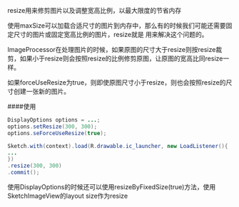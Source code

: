 resize用来修剪图片以及调整宽高比例，以最大限度的节省内存

使用maxSize可以加载合适尺寸的图片到内存中，那么有的时候我们可能还需要固定尺寸的图片或固定宽高比例的图片，resize就是 用来解决这个问题的。

ImageProcessor在处理图片的时候，如果原图的尺寸大于resize则按resize裁剪，如果小于resize则会按照resize的比例修剪原图，让原图的宽高比同resize一样。

如果forceUseResize为true，则即使原图尺寸小于resize，则也会按照resize的尺寸创建一张新的图片。

####使用
```java
DisplayOptions options = ...;
options.setResize(300, 300);
options.seForceUseResize(true);
```

```java
Sketch.with(context).load(R.drawable.ic_launcher, new LoadListener(){
...
})
.resize(300, 300)
.commit();
```

使用DisplayOptions的时候还可以使用resizeByFixedSize(true)方法，使用SketchImageView的layout size作为resize